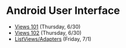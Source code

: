 # Android User Interface
- [Views 101](https://github.com/ga-adi-nyc/Course-Materials/tree/master/lessons/android-fundamentals/views-101-lesson) (Thursday, 6/30)
- [Views 102](https://github.com/ga-adi-nyc/Course-Materials/tree/master/lessons/android-fundamentals/views-102-lesson) (Thursday, 6/30)
- [ListViews/Adapters](https://github.com/ga-adi-nyc/Course-Materials/tree/master/lessons/android-fundamentals/listviews-listadapters-lesson) (Friday, 7/1)